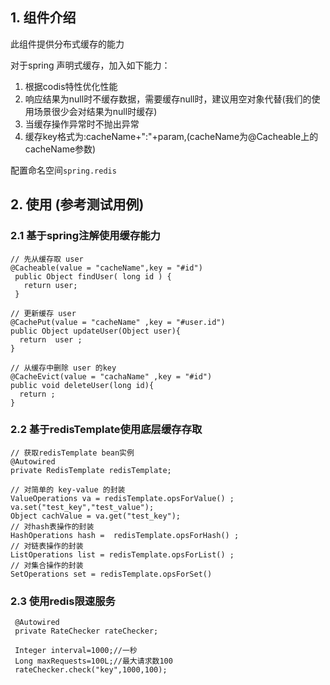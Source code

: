 <!-- title: 分布式缓存组件 -->
<!-- type: infrastructure -->
<!-- author: qiubo -->
## 1. 组件介绍

此组件提供分布式缓存的能力

对于spring 声明式缓存，加入如下能力：

1. 根据codis特性优化性能
2. 响应结果为null时不缓存数据，需要缓存null时，建议用空对象代替(我们的使用场景很少会对结果为null时缓存)
3. 当缓存操作异常时不抛出异常
4. 缓存key格式为:cacheName+":"+param,(cacheName为@Cacheable上的cacheName参数)

配置命名空间`spring.redis`

## 2. 使用 (参考测试用例)
         
### 2.1 基于spring注解使用缓存能力

    // 先从缓存取 user 
    @Cacheable(value = "cacheName",key = "#id")   
     public Object findUser( long id ) {    
       return user;    
     }    

    // 更新缓存 user    
    @CachePut(value = "cacheName" ,key = "#user.id")        
    public Object updateUser(Object user){     
      return  user ;      
    }      

    // 从缓存中删除 user 的key   
    @CacheEvict(value = "cachaName" ,key = "#id")   
    public void deleteUser(long id){    
      return ;   
    }

### 2.2 基于redisTemplate使用底层缓存存取    

    // 获取redisTemplate bean实例 
    @Autowired
    private RedisTemplate redisTemplate;
    
    // 对简单的 key-value 的封装
    ValueOperations va = redisTemplate.opsForValue() ;
    va.set("test_key","test_value");
    Object cachValue = va.get("test_key");
    // 对hash表操作的封装 
    HashOperations hash =  redisTemplate.opsForHash() ;
    // 对链表操作的封装 
    ListOperations list = redisTemplate.opsForList() ;
    // 对集合操作的封装 
    SetOperations set = redisTemplate.opsForSet() 

### 2.3 使用redis限速服务

     @Autowired
     private RateChecker rateChecker;
     
     Integer interval=1000;//一秒
     Long maxRequests=100L;//最大请求数100
     rateChecker.check("key",1000,100);